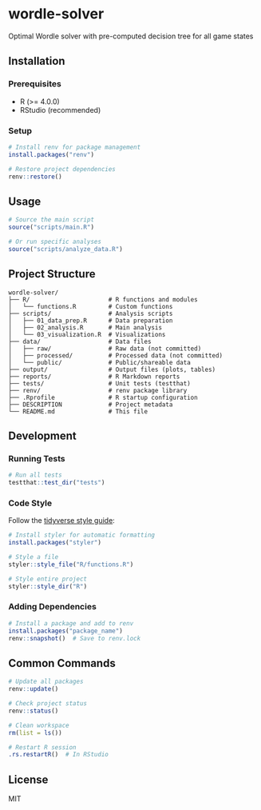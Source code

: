 # wordle-solver

Optimal Wordle solver with pre-computed decision tree for all game states

## Installation

### Prerequisites

- R (>= 4.0.0)
- RStudio (recommended)

### Setup

```r
# Install renv for package management
install.packages("renv")

# Restore project dependencies
renv::restore()
```

## Usage

```r
# Source the main script
source("scripts/main.R")

# Or run specific analyses
source("scripts/analyze_data.R")
```

## Project Structure

```
wordle-solver/
├── R/                      # R functions and modules
│   └── functions.R         # Custom functions
├── scripts/                # Analysis scripts
│   ├── 01_data_prep.R      # Data preparation
│   ├── 02_analysis.R       # Main analysis
│   └── 03_visualization.R  # Visualizations
├── data/                   # Data files
│   ├── raw/                # Raw data (not committed)
│   ├── processed/          # Processed data (not committed)
│   └── public/             # Public/shareable data
├── output/                 # Output files (plots, tables)
├── reports/                # R Markdown reports
├── tests/                  # Unit tests (testthat)
├── renv/                   # renv package library
├── .Rprofile               # R startup configuration
├── DESCRIPTION             # Project metadata
└── README.md               # This file
```

## Development

### Running Tests

```r
# Run all tests
testthat::test_dir("tests")
```

### Code Style

Follow the [tidyverse style guide](https://style.tidyverse.org/):

```r
# Install styler for automatic formatting
install.packages("styler")

# Style a file
styler::style_file("R/functions.R")

# Style entire project
styler::style_dir("R")
```

### Adding Dependencies

```r
# Install a package and add to renv
install.packages("package_name")
renv::snapshot()  # Save to renv.lock
```

## Common Commands

```r
# Update all packages
renv::update()

# Check project status
renv::status()

# Clean workspace
rm(list = ls())

# Restart R session
.rs.restartR()  # In RStudio
```

## License

MIT
